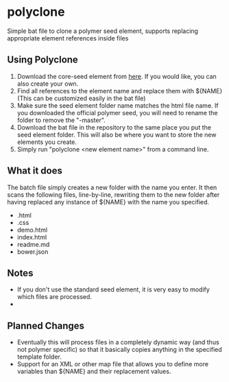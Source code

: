polyclone
=========

Simple bat file to clone a polymer seed element, supports replacing appropriate element references inside files

Using Polyclone
-------

1. Download the core-seed element from [here](http://www.polymer-project.org/docs/start/reusableelements.html).  If you would like, you can also create your own.
2. Find all references to the element name and replace them with ${NAME} (This can be customized easily in the bat file)
3. Make sure the seed element folder name matches the html file name.  If you downloaded the official polymer seed, you will need to rename the folder to remove the "-master".
4. Download the bat file in the repository to the same place you put the seed element folder.  This will also be where you want to store the new elements you create.
5. Simply run "polyclone &lt;new element name&gt;" from a command line.


What it does
-------
The batch file simply creates a new folder with the name you enter.  It then scans the following files, line-by-line, rewriting them to the new folder after having replaced any instance of ${NAME} with the name you specified.

 - <element name>.html
 - <element name>.css
 - demo.html
 - index.html
 - readme.md
 - bower.json


Notes
-------
 - If you don't use the standard seed element, it is very easy to modify which files are processed.
 - 
 

Planned Changes
-------

 - Eventually this will process files in a completely dynamic way (and thus not polymer specific) so that it basically copies anything in the specified template folder.
 - Support for an XML or other map file that allows you to define more variables than ${NAME} and their replacement values.
